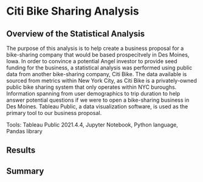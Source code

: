 # Citi Bike Sharing Analysis 

## Overview of the Statistical Analysis

The purpose of this analysis is to help create a business proposal for a bike-sharing company that would be based prospecitvely in Des Moines, Iowa. In order to convince a potential Angel investor to provide seed funding for the business, a statistical analysis was performed using public data from another bike-sharing company, Citi Bike. The data available is sourced from metrics within New York City, as Citi Bike is a privately-owned public bike sharing system that only operates within NYC buroughs. Information spanning from user demographics to trip duration to help answer potential questions if we were to open a bike-sharing business in Des Moines. Tableau Public, a data visualization software, is used as the primary tool to our business proposal.

Tools: Tableau Public 2021.4.4, Jupyter Notebook, Python language, Pandas library

## Results



## Summary

